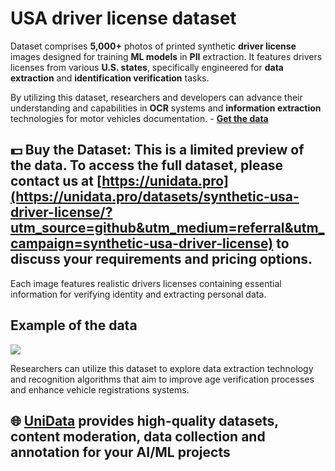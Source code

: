 # USA driver license dataset
Dataset comprises **5,000+** photos of printed synthetic **driver license** images designed for training **ML models** in **PII** extraction. It features drivers licenses from various **U.S. states**, specifically engineered for **data extraction** and **identification verification** tasks.

By utilizing this dataset, researchers and developers can advance their understanding and capabilities in **OCR** systems and **information extraction** technologies for motor vehicles documentation. - **[Get the data](https://unidata.pro/datasets/synthetic-usa-driver-license/?utm_source=github&utm_medium=referral&utm_campaign=synthetic-usa-driver-license)**

## 💵 Buy the Dataset: This is a limited preview of the data. To access the full dataset, please contact us at [https://unidata.pro](https://unidata.pro/datasets/synthetic-usa-driver-license/?utm_source=github&utm_medium=referral&utm_campaign=synthetic-usa-driver-license) to discuss your requirements and pricing options.

Each image features realistic drivers licenses containing essential information for verifying identity and extracting personal data.

## Example of the data
![](https://www.googleapis.com/download/storage/v1/b/kaggle-user-content/o/inbox%2F27063537%2F4c95fa4e19d8b7fa2912b99c5bb4ef4d%2FP_USA_NY_374620195_L1_B1_A1_D1.jpg?generation=1760661670463290&alt=media)

Researchers can utilize this dataset to explore data extraction technology and recognition algorithms that aim to improve age verification processes and enhance vehicle registrations systems.

## 🌐 [UniData](https://unidata.pro/datasets/synthetic-usa-driver-license/?utm_source=github&utm_medium=referral&utm_campaign=synthetic-usa-driver-license) provides high-quality datasets, content moderation, data collection and annotation for your AI/ML projects 
